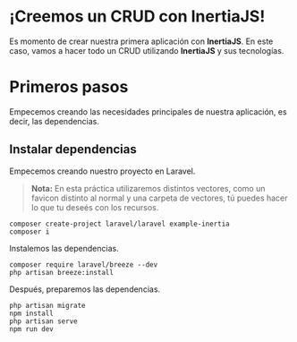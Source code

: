 # ¡Creemos un CRUD con InertiaJS!

Es momento de crear nuestra primera aplicación con **InertiaJS**. En este caso, vamos a hacer todo un CRUD utilizando **InertiaJS** y sus tecnologías.

# Primeros pasos

Empecemos creando las necesidades principales de nuestra aplicación, es decir, las dependencias.

## Instalar dependencias

Empecemos creando nuestro proyecto en Laravel.

> **Nota:** En esta práctica utilizaremos distintos vectores, como un favicon distinto al normal y una carpeta de vectores, tú puedes hacer lo que tu deseés con los recursos.

    composer create-project laravel/laravel example-inertia
    composer i

Instalemos las dependencias.

    composer require laravel/breeze --dev
    php artisan breeze:install

Después, preparemos las dependencias.

    php artisan migrate
    npm install
    php artisan serve
    npm run dev